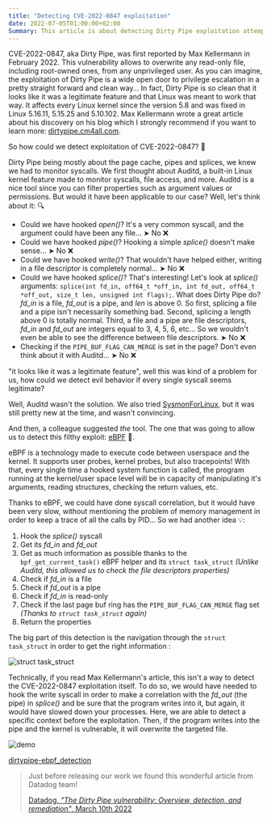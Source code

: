 ```yaml
---
title: "Detecting CVE-2022-0847 exploitation"
date: 2022-07-05T01:00:00+02:00
Summary: This article is about detecting Dirty Pipe exploitation attempts thanks to eBPF.
---
```


CVE-2022-0847, aka Dirty Pipe, was first reported by Max Kellermann in February
2022. This vulnerability allows to overwrite any read-only file, including
root-owned ones, from any unprivileged user. As you can imagine, the
exploitation of Dirty Pipe is a wide open door to privilege escalation in a
pretty straight forward and clean way… In fact, Dirty Pipe is so clean that it
looks like it was a legitimate feature and that Linux was meant to work that
way. It affects every Linux kernel since the version 5.8 and was fixed in Linux
5.16.11, 5.15.25 and 5.10.102. Max Kellermann wrote a great article about his
discovery on his blog which I strongly recommend if you want to learn more:
[dirtypipe.cm4all.com](https://dirtypipe.cm4all.com/).

So how could we detect exploitation of CVE-2022-0847? 🤔

Dirty Pipe being mostly about the page cache, pipes and splices, we knew we had
to monitor syscalls. We first thought about Auditd, a built-in Linux kernel
feature made to monitor syscalls, file access, and more. Auditd is a nice tool
since you can filter properties such as argument values or permissions. But
would it have been applicable to our case? Well, let's think about it: 🔍

- Could we have hooked *open()*? It's a very common syscall, and the argument
  could have been any file… ➤ No ❌
- Could we have hooked *pipe()*? Hooking a simple *splice()* doesn't make
  sense... ➤ No ❌
- Could we have hooked *write()*? That wouldn't have helped either, writing in a
  file descriptor is completely normal… ➤ No ❌
- Could we have hooked *splice()*? That's interesting! Let's look at *splice()*
  arguments: `splice(int fd_in, off64_t *off_in, int fd_out, off64_t *off_out,
  size_t len, unsigned int flags);`. What does Dirty Pipe do? *fd_in* is a file,
  *fd_out* is a pipe, and *len* is above 0. So first, splicing a file and a pipe
  isn't necessarily something bad. Second, splicing a length above 0 is totally
  normal. Third, a file and a pipe are file descriptors, *fd_in* and *fd_out*
  are integers equal to 3, 4, 5, 6, etc… So we wouldn't even be able to see the
  difference between file descriptors. ➤ No ❌
- Checking if the `PIPE_BUF_FLAG_CAN_MERGE` is set in the page? Don't even think
  about it with Auditd... ➤ No ❌

"it looks like it was a legitimate feature", well this was kind of a problem for
us, how could we detect evil behavior if every single syscall seems legitimate?

Well, Auditd wasn't the solution. We also tried
[SysmonForLinux](https://github.com/Sysinternals/SysmonForLinux), but it was
still pretty new at the time, and wasn't convincing.

And then, a colleague suggested *the* tool. The one that was going to allow us
to detect this filthy exploit: [eBPF](https://ebpf.io/) 🐝.

eBPF is a technology made to execute code between userspace and the kernel. It
supports user probes, kernel probes, but also tracepoints! With that, every
single time a hooked system function is called, the program running at the
kernel/user space level will be in capacity of manipulating it's arguments,
reading structures, checking the return values, etc.

Thanks to eBPF, we could have done syscall correlation, but it would have been
very slow, without mentioning the problem of memory management in order to keep
a trace of all the calls by PID… So we had another idea 💡:

1. Hook the *splice()* syscall
2. Get its *fd_in* and *fd_out*
3. Get as much information as possible thanks to the `bpf_get_current_task()`
   eBPF helper and its `struct task_struct` *(Unlike Auditd, this allowed us to
   check the file descriptors properties)*
4. Check if *fd_in* is a file
5. Check if *fd_out* is a pipe
6. Check if *fd_in* is read-only
7. Check if the last page buf ring has the `PIPE_BUF_FLAG_CAN_MERGE` flag set
   *(Thanks to `struct task_struct` again)*
8. Return the properties

The big part of this detection is the navigation through the `struct
task_struct` in order to get the right information :

![struct task_struct](/images/6c067f59b946346b4a8eaae818c86b4fa76a7c05.jpg)

Technically, if you read Max Kellermann's article, this isn't a way to detect
the CVE-2022-0847 exploitation itself. To do so, we would have needed to hook
the write syscall in order to make a correlation with the *fd_out* (the pipe) in
*splice()* and be sure that the program writes into it, but again, it would have
slowed down your processes. Here, we are able to detect a specific context
before the exploitation. Then, if the program writes into the pipe and the
kernel is vulnerable, it will overwrite the targeted file.

![demo](/images/088d790795eb65a66c268d61039feeea5455bae6.gif)

[dirtypipe-ebpf_detection](https://github.com/airbus-cert/dirtypipe-ebpf_detection)

> Just before releasing our work we found this wonderful article from
> Datadog team!
>
> [Datadog, *"The Dirty Pipe vulnerability: Overview, detection, and
> remediation"*, March 10th
> 2022](https://www.datadoghq.com/blog/dirty-pipe-vulnerability-overview-and-remediation/)
